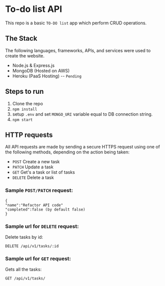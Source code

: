 # To-do list API

This repo is a basic `TO-DO list` app which perform CRUD operations.

## The Stack

The following languages, frameworks, APIs, and services were used to create the website.

- Node.js & Express.js
- MongoDB (Hosted on AWS)
- Heroku (PaaS Hosting) -- `Pending`

## Steps to run  
1. Clone the repo
3. `npm install`
4. setup `.env` and set `MONGO_URI` variable equal to DB connection string.
5. `npm start`

## HTTP requests

All API requests are made by sending a secure HTTPS request using one of the following methods, depending on the action being taken:

- `POST` Create a new task
- `PATCH` Update a task
- `GET` Get's a task or list of tasks
- `DELETE` Delete a task


### Sample `POST/PATCH` request:
```
{
"name":"Refactor API code"
"completed":false (by default false)
}
```
### Sample url for `DELETE` request:
Delete tasks by id:
```
DELETE /api/v1/tasks/:id
```
### Sample url for `GET` request:
Gets all the tasks:
```
GET /api/v1/tasks/
```
